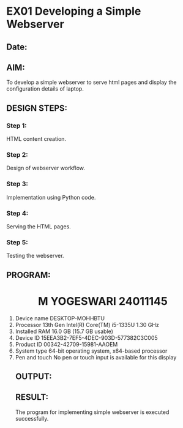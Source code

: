 # EX01 Developing a Simple Webserver
## Date:

## AIM:
To develop a simple webserver to serve html pages and display the configuration details of laptop.

## DESIGN STEPS:
### Step 1: 
HTML content creation.

### Step 2:
Design of webserver workflow.

### Step 3:
Implementation using Python code.

### Step 4:
Serving the HTML pages.

### Step 5:
Testing the webserver.

## PROGRAM:

<html>
    <body>
        <h1 align="Center">M YOGESWARI 24011145</h1>
              <ol>
                <li>Device name	DESKTOP-MOHHBTU</li>
                <li>Processor	13th Gen Intel(R) Core(TM) i5-1335U   1.30 GHz</li>
                <li>Installed RAM	16.0 GB (15.7 GB usable)</li>
                <li> Device ID	15EEA3B2-7EF5-4DEC-903D-577382C3C005</li>
                <li>Product ID	00342-42709-15981-AAOEM</li>
                <li>System type	64-bit operating system, x64-based processor</li>
                <li>Pen and touch	No pen or touch input is available for this display</li>
            </u1>
    </body>
</html>

## OUTPUT:


## RESULT:
The program for implementing simple webserver is executed successfully.
